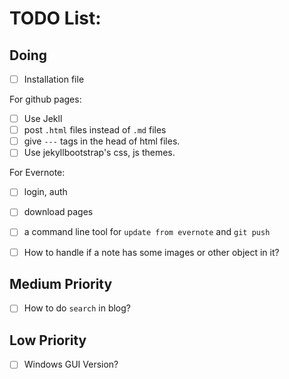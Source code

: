 


TODO List:
====================


Doing
-------------------

- [ ] Installation file

For github pages:
- [ ] Use Jekll
- [ ] post `.html` files instead of `.md` files
- [ ] give `---` tags in the head of html files.
- [ ] Use jekyllbootstrap's css, js themes.

For Evernote:
- [ ] login, auth
- [ ] download pages
- [ ] a command line tool for `update from evernote` and `git push`
- [ ] How to handle if a note has some images or other object in it?


Medium Priority
-----------------

- [ ] How to do `search` in blog?



Low Priority
------------------
- [ ] Windows GUI Version?




